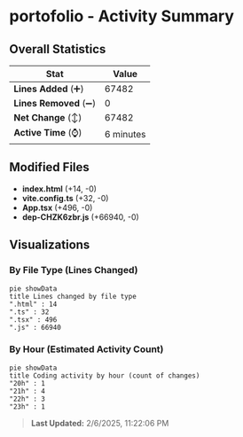 # portofolio - Activity Summary 

## Overall Statistics

| Stat                   | Value                                                             |
| ---------------------- | ----------------------------------------------------------------- |
| **Lines Added** (➕)   | 67482                                          |
| **Lines Removed** (➖) | 0                                        |
| **Net Change** (↕)    | 67482                |
| **Active Time** (⌚)   | 6 minutes |


## Modified Files
- **index.html** (+14, -0)
- **vite.config.ts** (+32, -0)
- **App.tsx** (+496, -0)
- **dep-CHZK6zbr.js** (+66940, -0)

## Visualizations

### By File Type (Lines Changed)

```mermaid
pie showData
title Lines changed by file type
".html" : 14
".ts" : 32
".tsx" : 496
".js" : 66940
```

### By Hour (Estimated Activity Count)

```mermaid
pie showData
title Coding activity by hour (count of changes)
"20h" : 1
"21h" : 4
"22h" : 3
"23h" : 1
```


> **Last Updated:** 2/6/2025, 11:22:06 PM